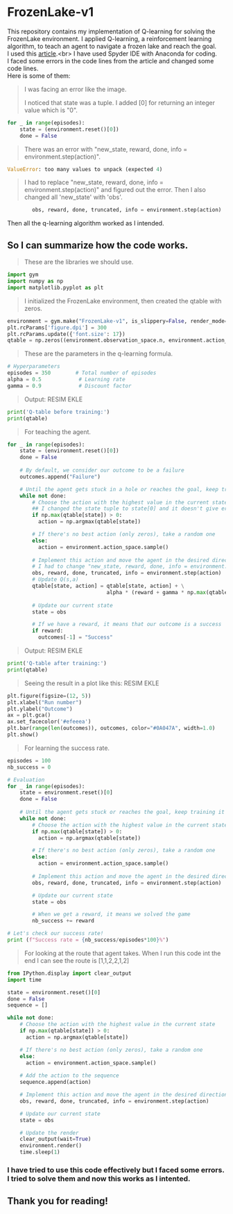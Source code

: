 # FrozenLake-v1
This repository contains my implementation of Q-learning for solving the FrozenLake environment. I applied Q-learning, a reinforcement learning algorithm, to teach an agent to navigate a frozen lake and reach the goal. <br>
I used this [article](https://pages.github.com/](https://towardsdatascience.com/q-learning-for-beginners-2837b777741)https://towardsdatascience.com/q-learning-for-beginners-2837b777741).<br>
I have used Spyder IDE with Anaconda for coding. <br>
I faced some errors in the code lines from the article and changed some code lines. <br>
Here is some of them:
> I was facing an error like the image.
> 
> I noticed that state was a tuple.
> I added [0] for returning an integer value which is "0".
```python
for _ in range(episodes):
    state = (environment.reset()[0])
    done = False
```

> There was an error with "new_state, reward, done, info = environment.step(action)".
```python
ValueError: too many values to unpack (expected 4)
```
> I had to replace "new_state, reward, done, info = environment.step(action)" and figured out the error. Then I also changed all 'new_state' with 'obs'.
```python
        obs, reward, done, truncated, info = environment.step(action)
```
Then all the q-learning algorithm worked as I intended. <br>
## So I can summarize how the code works.

> These are the libraries we should use.
```python
import gym
import numpy as np
import matplotlib.pyplot as plt
```

> I initialized the FrozenLake environment, then created the qtable with zeros.
```python
environment = gym.make("FrozenLake-v1", is_slippery=False, render_mode='human')
plt.rcParams['figure.dpi'] = 300
plt.rcParams.update({'font.size': 17})
qtable = np.zeros((environment.observation_space.n, environment.action_space.n))
```

> These are the parameters in the q-learning formula.
```python
# Hyperparameters
episodes = 350        # Total number of episodes
alpha = 0.5            # Learning rate
gamma = 0.9            # Discount factor
```

> Output: RESIM EKLE
```python
print('Q-table before training:')
print(qtable)
```

> For teaching the agent.
```python
for _ in range(episodes):
    state = (environment.reset()[0])
    done = False
    
    # By default, we consider our outcome to be a failure
    outcomes.append("Failure")

    # Until the agent gets stuck in a hole or reaches the goal, keep training it
    while not done:
        # Choose the action with the highest value in the current state
        ## I changed the state tuple to state[0] and it doesn't give errors for now.
        if np.max(qtable[state]) > 0:
          action = np.argmax(qtable[state])

        # If there's no best action (only zeros), take a random one
        else:
          action = environment.action_space.sample()
             
        # Implement this action and move the agent in the desired direction
        # I had to change "new_state, reward, done, info = environment.step(action)" and figured out the error
        obs, reward, done, truncated, info = environment.step(action)
        # Update Q(s,a)
        qtable[state, action] = qtable[state, action] + \
                                alpha * (reward + gamma * np.max(qtable[obs]) - qtable[state, action])
        
        # Update our current state
        state = obs

        # If we have a reward, it means that our outcome is a success
        if reward:
          outcomes[-1] = "Success"
```

> Output: RESIM EKLE
```python
print('Q-table after training:')
print(qtable)
```

> Seeing the result in a plot like this: RESIM EKLE
```python
plt.figure(figsize=(12, 5))
plt.xlabel("Run number")
plt.ylabel("Outcome")
ax = plt.gca()
ax.set_facecolor('#efeeea')
plt.bar(range(len(outcomes)), outcomes, color="#0A047A", width=1.0)
plt.show()
```

> For learning the success rate.
```python
episodes = 100
nb_success = 0

# Evaluation
for _ in range(episodes):
    state = environment.reset()[0]
    done = False
    
    # Until the agent gets stuck or reaches the goal, keep training it
    while not done:
        # Choose the action with the highest value in the current state
        if np.max(qtable[state]) > 0:
          action = np.argmax(qtable[state])

        # If there's no best action (only zeros), take a random one
        else:
          action = environment.action_space.sample()
             
        # Implement this action and move the agent in the desired direction
        obs, reward, done, truncated, info = environment.step(action)

        # Update our current state
        state = obs

        # When we get a reward, it means we solved the game
        nb_success += reward

# Let's check our success rate!
print (f"Success rate = {nb_success/episodes*100}%")
```

>For looking at the route that agent takes. When I run this code int the end I can see the route is [1,1,2,2,1,2]
```python
from IPython.display import clear_output
import time 

state = environment.reset()[0]
done = False
sequence = []

while not done:
    # Choose the action with the highest value in the current state
    if np.max(qtable[state]) > 0:
      action = np.argmax(qtable[state])

    # If there's no best action (only zeros), take a random one
    else:
      action = environment.action_space.sample()
    
    # Add the action to the sequence
    sequence.append(action)

    # Implement this action and move the agent in the desired direction
    obs, reward, done, truncated, info = environment.step(action)

    # Update our current state
    state = obs

    # Update the render
    clear_output(wait=True)
    environment.render()
    time.sleep(1)
```

### I have tried to use this code effectively but I faced some errors. I tried to solve them and now this works as I intented. <br>
## Thank you for reading!
